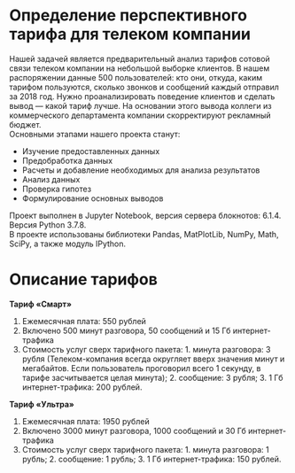 # Определение перспективного тарифа для телеком компании

Нашей задачей является предварительный анализ тарифов сотовой связи телеком компании на небольшой выборке клиентов. В нашем распоряжении данные 500 пользователей: кто они, откуда, каким тарифом пользуются, сколько звонков и сообщений каждый отправил за 2018 год. Нужно проанализировать поведение клиентов и сделать вывод — какой тариф лучше. На основании этого вывода коллеги из коммерческого департамента компании скорректируют рекламный бюджет.  
Основными этапами нашего проекта станут:  
* Изучение предоставленных данных
* Предобработка данных
* Расчеты и добавление необходимых для анализа результатов
* Анализ данных
* Проверка гипотез
* Формулирование основных выводов

Проект выполнен в Jupyter Notebook, версия сервера блокнотов: 6.1.4. Версия Python 3.7.8.  
В проекте использованы библиотеки Pandas, MatPlotLib, NumPy, Math, SciPy, а также модуль IPython. 


# Описание тарифов

**Тариф «Смарт»**

1. Ежемесячная плата: 550 рублей
2. Включено 500 минут разговора, 50 сообщений и 15 Гб интернет-трафика
3. Стоимость услуг сверх тарифного пакета: 1. минута разговора: 3 рубля (Телеком-компания всегда округляет вверх значения минут и мегабайтов. Если пользователь проговорил всего 1 секунду, в тарифе засчитывается целая минута); 2. сообщение: 3 рубля; 3. 1 Гб интернет-трафика: 200 рублей.

**Тариф «Ультра»**
1. Ежемесячная плата: 1950 рублей
2. Включено 3000 минут разговора, 1000 сообщений и 30 Гб интернет-трафика
3. Стоимость услуг сверх тарифного пакета: 1. минута разговора: 1 рубль; 2. сообщение: 1 рубль; 3. 1 Гб интернет-трафика: 150 рублей.
